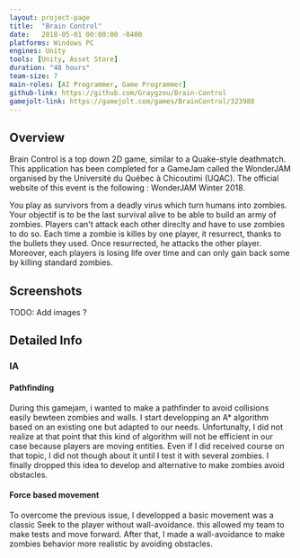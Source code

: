 ```yaml
---
layout: project-page
title:  "Brain Control"
date:   2018-05-01 00:00:00 -0400
platforms: Windows PC
engines: Unity
tools: [Unity, Asset Store]
duration: "48 hours"
team-size: 7
main-roles: [AI Programmer, Game Programmer]
github-link: https://github.com/Graygzou/Brain-Control
gamejolt-link: https://gamejolt.com/games/BrainControl/323988
---
```


Overview
--------------------
Brain Control is a top down 2D game, similar to a Quake-style deathmatch. This application has been completed for a GameJam called the WonderJAM organised by the Université du Québec à Chicoutimi (UQAC). The official website of this event is the following : WonderJAM Winter 2018.

You play as survivors from a deadly virus which turn humans into zombies. Your objectif is to be the last survival alive to be able to build an army of zombies. Players can't attack each other direclty and have to use zombies to do so. Each time a zombie is killes by one player, it resurrect, thanks to the bullets they used. Once resurrected, he attacks the other player. Moreover, each players is losing life over time and can only gain back some by killing standard zombies.

Screenshots
--------------------

TODO: Add images ?

Detailed Info
--------------------
### IA
#### Pathfinding
During this gamejam, i wanted to make a pathfinder to avoid collisions easily bewteen zombies and walls. I start developping an A* algorithm based on an existing one but adapted to our needs. Unfortunalty, I did not realize at that point that this kind of algorithm will not be efficient in our case because players are moving entities. Even if I did received course on that topic, I did not though about it until I test it with several zombies. I finally dropped this idea to develop and alternative to make zombies avoid obstacles.

#### Force based movement
To overcome the previous issue, I developped a basic movement was a classic Seek to the player without wall-avoidance. this allowed my team to make tests and move forward. After that, I made a wall-avoidance to make zombies behavior more realistic by avoiding obstacles.
